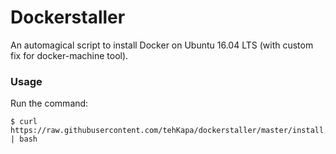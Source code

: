 # Dockerstaller
An automagical script to install Docker on Ubuntu 16.04 LTS (with custom fix for docker-machine tool).

### Usage
Run the command:
```shell
$ curl https://raw.githubusercontent.com/tehKapa/dockerstaller/master/install.sh | bash
```
